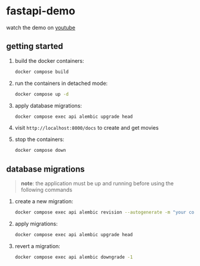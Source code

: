 # fastapi-demo

watch the demo on [youtube](https://youtu.be/f9BwGhUnK6s)


## getting started

1. build the docker containers:

    ```sh
    docker compose build
    ```

2. run the containers in detached mode:

    ```sh
    docker compose up -d
    ```

3. apply database migrations:

    ```sh
    docker compose exec api alembic upgrade head
    ```

4. visit `http://localhost:8000/docs` to create and get movies

5. stop the containers:

    ```sh
    docker compose down
    ```

## database migrations

> __note__: the application must be up and running before using the following commands

1. create a new migration:

    ```sh
    docker compose exec api alembic revision --autogenerate -m "your comment here"
    ```

2. apply migrations:

    ```sh
    docker compose exec api alembic upgrade head
    ```

3. revert a migration:

    ```sh
    docker compose exec api alembic downgrade -1
    ```